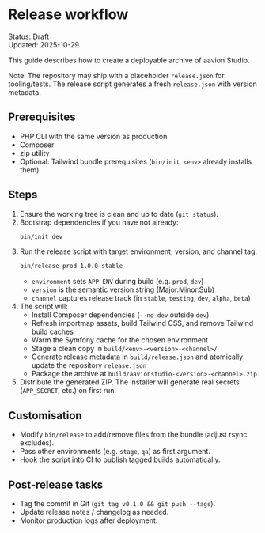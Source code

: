 # Release workflow

Status: Draft  
Updated: 2025-10-29

This guide describes how to create a deployable archive of aavion Studio.

Note: The repository may ship with a placeholder `release.json` for tooling/tests. The release script generates a fresh `release.json` with version metadata.

## Prerequisites
- PHP CLI with the same version as production
- Composer
- zip utility
- Optional: Tailwind bundle prerequisites (`bin/init <env>` already installs them)

## Steps
1. Ensure the working tree is clean and up to date (`git status`).
2. Bootstrap dependencies if you have not already:
   ```bash
   bin/init dev
   ```
3. Run the release script with target environment, version, and channel tag:
   ```bash
   bin/release prod 1.0.0 stable
   ```
   - `environment` sets `APP_ENV` during build (e.g. `prod`, `dev`)
   - `version` is the semantic version string (Major.Minor.Sub)
   - `channel` captures release track (in `stable`, `testing`, `dev`, `alpha`, `beta`)
4. The script will:
   - Install Composer dependencies (`--no-dev` outside `dev`)
   - Refresh importmap assets, build Tailwind CSS, and remove Tailwind build caches
   - Warm the Symfony cache for the chosen environment
   - Stage a clean copy in `build/<env>-<version>-<channel>/`
   - Generate release metadata in `build/release.json` and atomically update the repository `release.json`
   - Package the archive at `build/aavionstudio-<version>-<channel>.zip`
5. Distribute the generated ZIP. The installer will generate real secrets (`APP_SECRET`, etc.) on first run.

## Customisation
- Modify `bin/release` to add/remove files from the bundle (adjust rsync excludes).
- Pass other environments (e.g. `stage`, `qa`) as first argument.
- Hook the script into CI to publish tagged builds automatically.

## Post-release tasks
- Tag the commit in Git (`git tag v0.1.0 && git push --tags`).
- Update release notes / changelog as needed.
- Monitor production logs after deployment.

